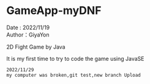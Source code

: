 # GameApp-myDNF
Date : 2022/11/19  
Author：GiyaYon

2D Fight Game by Java

It is my first time to try to code the game using JavaSE


~~~
2022/11/29
my computer was broken,git test,new branch Upload
~~~